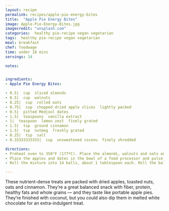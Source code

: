 ```yaml
---
layout: recipe
permalink: recipes/apple-pie-energy-bites
title:  "Apple Pie Energy Bites"
image: Apple-Pie-Energy-Bites.jpg
imagecredit: "unsplash.com"
categories:  healthy pie-recipe vegan vegetarian
tags:  healthy pie-recipe vegan vegetarian
meal: breakfast
chef: foodwage
time: under 18 mins
servings: 14

notes:


ingredients:
- Apple Pie Energy Bites:

- 0.5|  cup  sliced almonds
- 0.5|  cup  walnuts
- 0.25|  cup  rolled oats
- 0.75|  cup  chopped dried apple slices  lightly packed
- 0.5|  pitted Medjool dates
- 1.5|  teaspoons  vanilla extract
- 1|  teaspoon  lemon zest  finely grated
- 1.5|  tsp  ground cinnamon
- 1.5|  tsp  nutmeg  freshly grated
- 0.25|  tsp  salt
- 0.33333333333|  cup  unsweetened coconu  finely shredded

directions:
- Preheat oven to 350°F (177ºC). Place the almonds, walnuts and oats on a rimmed baking sheet and bake until lightly toasted, 8 minutes. Set aside and allow the mixture to cool completely.
- Place the apples and dates in the bowl of a food processor and pulse until finely chopped. Add the toasted nuts and oats, vanilla, lemon zest, cinnamon, nutmeg and salt and pulse until the mixture is finely chopped and forms clumps, about 30 pulses.
- Roll the mixture into 14 balls, about 1 tablespoon each. Roll the balls in the coconut. Store in the refrigerator in an airtight container for up to 1 month.

---
```


These nutrient-dense treats are packed with dried apples, toasted nuts, oats and cinnamon. They’re a great balanced snack with fiber, protein, healthy fats and whole grains — and they taste like portable apple pies. They’re finished with coconut, but you could also dip them in melted white chocolate for an extra-indulgent treat.